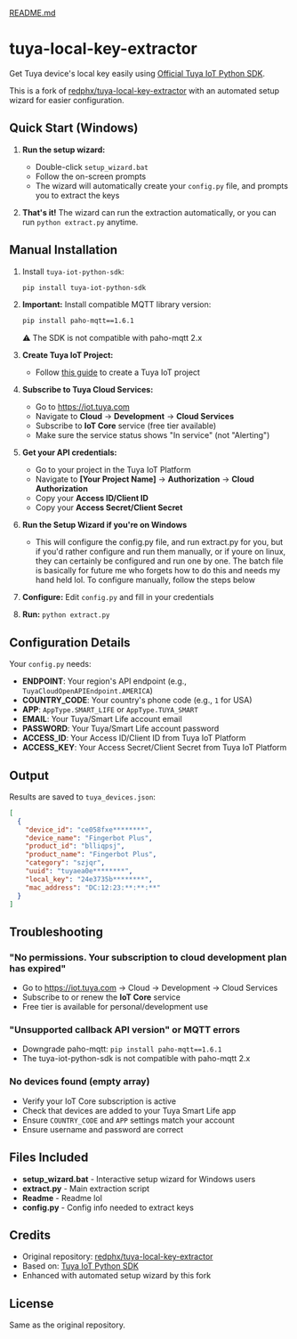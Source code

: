[README.md](https://github.com/user-attachments/files/22652358/README.md)
# tuya-local-key-extractor

Get Tuya device's local key easily using [Official Tuya IoT Python SDK](https://github.com/tuya/tuya-iot-python-sdk).

This is a fork of [redphx/tuya-local-key-extractor](https://github.com/redphx/tuya-local-key-extractor) with an automated setup wizard for easier configuration.

## Quick Start (Windows)

1. **Run the setup wizard:**
   - Double-click `setup_wizard.bat`
   - Follow the on-screen prompts
   - The wizard will automatically create your `config.py` file, and prompts you to extract the keys

2. **That's it!** The wizard can run the extraction automatically, or you can run `python extract.py` anytime.

## Manual Installation

1. Install `tuya-iot-python-sdk`:
   ```bash
   pip install tuya-iot-python-sdk
   ```

2. **Important:** Install compatible MQTT library version:
   ```bash
   pip install paho-mqtt==1.6.1
   ```
   ⚠️ The SDK is not compatible with paho-mqtt 2.x

3. **Create Tuya IoT Project:**
   - Follow [this guide](https://github.com/rospogrigio/localtuya) to create a Tuya IoT project

4. **Subscribe to Tuya Cloud Services:**
   - Go to https://iot.tuya.com
   - Navigate to **Cloud** → **Development** → **Cloud Services**
   - Subscribe to **IoT Core** service (free tier available)
   - Make sure the service status shows "In service" (not "Alerting")

5. **Get your API credentials:**
   - Go to your project in the Tuya IoT Platform
   - Navigate to **[Your Project Name]** → **Authorization** → **Cloud Authorization**
   - Copy your **Access ID/Client ID**
   - Copy your **Access Secret/Client Secret**

6. **Run the Setup Wizard if you're on Windows**
   - This will configure the config.py file, and run extract.py for you, but if you'd rather configure and run them manually, or if youre on linux, they can certainly be configured and run one by one. The batch file is basically for future me who forgets how to do this and needs my hand held lol. To configure manually, follow the steps below

7. **Configure:** Edit `config.py` and fill in your credentials

8. **Run:** `python extract.py`

## Configuration Details

Your `config.py` needs:

- **ENDPOINT**: Your region's API endpoint (e.g., `TuyaCloudOpenAPIEndpoint.AMERICA`)
- **COUNTRY_CODE**: Your country's phone code (e.g., `1` for USA)
- **APP**: `AppType.SMART_LIFE` or `AppType.TUYA_SMART`
- **EMAIL**: Your Tuya/Smart Life account email
- **PASSWORD**: Your Tuya/Smart Life account password  
- **ACCESS_ID**: Your Access ID/Client ID from Tuya IoT Platform
- **ACCESS_KEY**: Your Access Secret/Client Secret from Tuya IoT Platform

## Output

Results are saved to `tuya_devices.json`:

```json
[
  {
    "device_id": "ce058fxe********",
    "device_name": "Fingerbot Plus",
    "product_id": "blliqpsj",
    "product_name": "Fingerbot Plus",
    "category": "szjqr",
    "uuid": "tuyaea0e********",
    "local_key": "24e3735b********",
    "mac_address": "DC:12:23:**:**:**"
  }
]
```

## Troubleshooting

### "No permissions. Your subscription to cloud development plan has expired"
- Go to https://iot.tuya.com → Cloud → Development → Cloud Services
- Subscribe to or renew the **IoT Core** service
- Free tier is available for personal/development use

### "Unsupported callback API version" or MQTT errors
- Downgrade paho-mqtt: `pip install paho-mqtt==1.6.1`
- The tuya-iot-python-sdk is not compatible with paho-mqtt 2.x

### No devices found (empty array)
- Verify your IoT Core subscription is active
- Check that devices are added to your Tuya Smart Life app
- Ensure `COUNTRY_CODE` and `APP` settings match your account
- Ensure username and password are correct

## Files Included

- **setup_wizard.bat** - Interactive setup wizard for Windows users
- **extract.py** - Main extraction script
- **Readme** - Readme lol
- **config.py** - Config info needed to extract keys

## Credits

- Original repository: [redphx/tuya-local-key-extractor](https://github.com/redphx/tuya-local-key-extractor)
- Based on: [Tuya IoT Python SDK](https://github.com/tuya/tuya-iot-python-sdk)
- Enhanced with automated setup wizard by this fork

## License

Same as the original repository.
